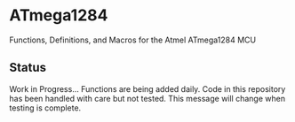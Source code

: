 # ATmega1284
Functions, Definitions, and Macros for the Atmel ATmega1284 MCU
## Status
Work in Progress... Functions are being added daily.
Code in this repository has been handled with care but not tested. This message will change when testing is complete.
